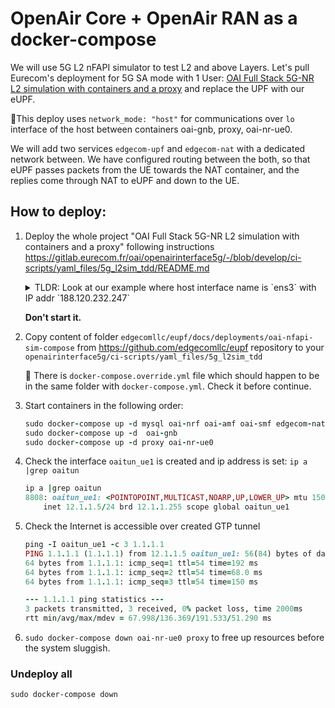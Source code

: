 # OpenAir Core + OpenAir RAN as a docker-compose
We will use 5G L2 nFAPI simulator to test L2 and above Layers. Let's pull Eurecom's deployment for 5G SA mode with 1 User: [OAI Full Stack 5G-NR L2 simulation with containers and a proxy](https://gitlab.eurecom.fr/oai/openairinterface5g/-/tree/develop/ci-scripts/yaml_files/5g_l2sim_tdd) and replace the UPF with our eUPF.

📝This deploy uses `network_mode: "host"` for communications over `lo` interface of the host between containers oai-gnb, proxy, oai-nr-ue0.

We will add two services `edgecom-upf` and `edgecom-nat` with a dedicated network between. We have configured routing between the both, so that eUPF passes packets from the UE towards the NAT container, and the replies come through NAT to eUPF and down to the UE.

## How to deploy:
1. Deploy  the whole project "OAI Full Stack 5G-NR L2 simulation with containers and a proxy" 
    following instructions https://gitlab.eurecom.fr/oai/openairinterface5g/-/blob/develop/ci-scripts/yaml_files/5g_l2sim_tdd/README.md

    <details><summary>TLDR: Look at our example where host interface name is `ens3` with IP addr `188.120.232.247`</summary>
    <p>

    ```ruby
    sergo@edgecom:~/gitlab$ git clone https://gitlab.eurecom.fr/oai/openairinterface5g.git
    sergo@edgecom:~/gitlab$ cd openairinterface5g/ci-scripts/yaml_files/5g_l2sim_tdd/

    nano docker-compose.yaml
                - DEFAULT_DNS_IPV4_ADDRESS=169.254.25.10  #172.21.3.100

    nano ../../conf_files/gnb.sa.band78.106prb.l2sim.conf
        NETWORK_INTERFACES :
        {
            GNB_INTERFACE_NAME_FOR_NG_AMF            = "ens3";
            GNB_IPV4_ADDRESS_FOR_NG_AMF              = "188.120.232.247";
            GNB_INTERFACE_NAME_FOR_NGU               = "ens3";
            GNB_IPV4_ADDRESS_FOR_NGU                 = "188.120.232.247";
            GNB_PORT_FOR_NGU                         = 2152; # Spec 2152
        };

    nano ../../conf_files/nrue.band78.106prb.l2sim.conf
    MACRLCs = (
            {
            num_cc = 1;
            tr_n_preference = "nfapi";
            local_n_if_name  = "ens3";
            remote_n_address = "127.0.0.1"; //Proxy IP
            local_n_address  = "127.0.0.1";


    sudo docker pull oaisoftwarealliance/proxy:develop
    sudo docker image tag oaisoftwarealliance/proxy:develop oai-lte-multi-ue-proxy:latest

    sudo ifconfig lo: 127.0.0.2 netmask 255.0.0.0 up
    ```

    </p>
    </details> 
    </p>

    **Don't start it.**

2. Copy content of folder `edgecomllc/eupf/docs/deployments/oai-nfapi-sim-compose` from https://github.com/edgecomllc/eupf repository to your `openairinterface5g/ci-scripts/yaml_files/5g_l2sim_tdd`

    📝 There is `docker-compose.override.yml` file which should happen to be in the same folder with `docker-compose.yml`. Check it before continue.
3. Start containers in the following order:
    ```ruby
    sudo docker-compose up -d mysql oai-nrf oai-amf oai-smf edgecom-nat edgecom-upf
    sudo docker-compose up -d  oai-gnb
    sudo docker-compose up -d proxy oai-nr-ue0
    ```
4. Check the interface `oaitun_ue1` is created and ip address is set: `ip a |grep oaitun`
    ```ruby
    ip a |grep oaitun
    8808: oaitun_ue1: <POINTOPOINT,MULTICAST,NOARP,UP,LOWER_UP> mtu 1500 qdisc fq_codel state UNKNOWN group default qlen 500
        inet 12.1.1.5/24 brd 12.1.1.255 scope global oaitun_ue1
    ```
5. Check the Internet is accessible over created GTP tunnel
    ```ruby
    ping -I oaitun_ue1 -c 3 1.1.1.1
    PING 1.1.1.1 (1.1.1.1) from 12.1.1.5 oaitun_ue1: 56(84) bytes of data.
    64 bytes from 1.1.1.1: icmp_seq=1 ttl=54 time=192 ms
    64 bytes from 1.1.1.1: icmp_seq=2 ttl=54 time=68.0 ms
    64 bytes from 1.1.1.1: icmp_seq=3 ttl=54 time=150 ms
    
    --- 1.1.1.1 ping statistics ---
    3 packets transmitted, 3 received, 0% packet loss, time 2000ms
    rtt min/avg/max/mdev = 67.998/136.369/191.533/51.290 ms
    ```
6. `sudo docker-compose down oai-nr-ue0 proxy` to free up resources before the system sluggish.

### Undeploy all
`sudo docker-compose down`

